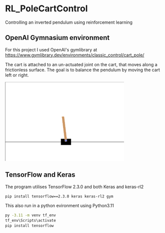 # RL_PoleCartControl
Controlling an inverted pendulum using reinforcement learning

## OpenAI Gymnasium environment
For this project I used OpenAI's gymlibrary at https://www.gymlibrary.dev/environments/classic_control/cart_pole/

The cart is attached to an un-actuated joint on the cart, that moves along a frictionless surface. The goal is to balance the pendulum by moving the cart left or right.

![Inverted Pendulum](image.png)


## TensorFlow and Keras
The program utilises TensorFlow 2.3.0 and both Keras and keras-rl2
```bash
pip install tensorflow==2.3.0 keras keras-rl2 gym
```
This also run in a python evironment using Python3.11
```bash
py -3.11 -m venv tf_env
tf_env\Scripts\activate
pip install tensorflow
```